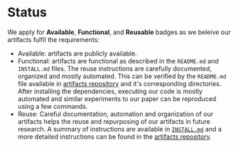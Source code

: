 # Status

We apply for **Available**, **Functional**, and **Reusable** badges as we beleive our artifacts fulfil the requirements:

- Available: artifacts are publicly available.
- Functional: artifacts are functional as described in the `README.md` and `INSTALL.md` files. The reuse instructions are carefully documented, organized and mostly automated. This can be verified by the `README.md` file available in [artifacts repository](https://github.com/docable/docable/tree/master/harness) and it's corresponding directories. After installing the dependencies, executing our code is mostly automated and similar experiments to our paper can be reproduced using a few commands.
- Reuse: Careful documentation, automation and organization of our artifacts helps the reuse and repurposing of our artifacts in future research. A summary of instructions are available in [`INSTALL.md`](./INSTALL.md) and a more detailed instructions can be found in the [artifacts repository](https://github.com/docable/docable).
